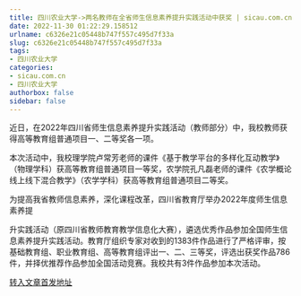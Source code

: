 ```yaml
---
title: 四川农业大学->两名教师在全省师生信息素养提升实践活动中获奖 | sicau.com.cn
date: 2022-11-30 01:22:29.158512
urlname: c6326e21c05448b747f557c495d7f33a
slug: c6326e21c05448b747f557c495d7f33a
tags: 
- 四川农业大学
categories:
- sicau.com.cn
- 四川农业大学
authorbox: false
sidebar: false
---
```

近日，在2022年四川省师生信息素养提升实践活动（教师部分）中，我校教师获得高等教育组普通项目一、二等奖各一项。

本次活动中，我校理学院卢常芳老师的课件《基于教学平台的多样化互动教学》（物理学科）获高等教育组普通项目一等奖，农学院孔凡磊老师的课件《农学概论线上线下混合教学》（农学学科）获高等教育组普通项目二等奖。

为提高我省教师信息素养，深化课程改革，四川省教育厅举办2022年度师生信息素养提
<!--more-->
升实践活动（原四川省教师教育教学信息化大赛），遴选优秀作品参加全国师生信息素养提升实践活动。教育厅组织专家对收到的1383件作品进行了严格评审，按基础教育组、职业教育组、高等教育组评出一、二、三等奖，评选出获奖作品786件，并择优推荐作品参加全国活动竞赛。我校共有3件作品参加本次活动。



[转入文章首发地址](https://news.sicau.edu.cn/info/1078/70397.htm)